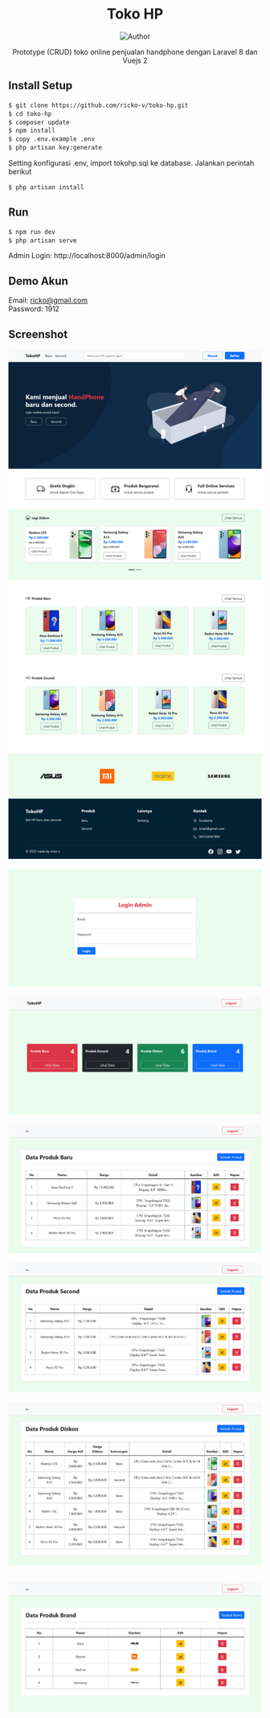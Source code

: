 <div align="center">
 
# Toko HP
![Author](https://img.shields.io/badge/Author-Ricko%20Veriyanto-blue.svg?style=for-the-badge&logo=github)
<p>Prototype (CRUD) toko online penjualan handphone dengan Laravel 8 dan Vuejs 2</p>
</div>

## Install Setup

```sh
$ git clone https://github.com/ricko-v/toko-hp.git
$ cd toko-hp
$ composer update
$ npm install
$ copy .env.example .env
$ php artisan key:generate
```
Setting konfigurasi .env, import tokohp.sql ke database. Jalankan perintah berikut

```bash
$ php artisan install
```

## Run

```bash
$ npm run dev
$ php artisan serve
```
Admin Login: http://localhost:8000/admin/login

## Demo Akun
Email: ricko@gmail.com<br/>
Password: 1912

## Screenshot

<p align="center">
  <img alt="halaman-depan" src="https://raw.githubusercontent.com/ricko-v/toko-hp/master/screenshot/Screenshot%202022-07-31%20at%2016-52-01%20TokoHP%20Jual%20beli%20HP%20baru%20dan%20second.png"/><br/><br/>
  <img alt="halaman-login" src="https://github.com/ricko-v/toko-hp/blob/master/screenshot/Screenshot%202022-07-31%20at%2020-50-22%20TokoHP%20Jual%20beli%20HP%20baru%20dan%20second.png"/><br/><br/>
  <img alt="halaman-dashboard" src="https://github.com/ricko-v/toko-hp/blob/master/screenshot/Screenshot%202022-07-31%20at%2020-52-46%20TokoHP%20Jual%20beli%20HP%20baru%20dan%20second.png"/><br/><br/>
  <img alt="halaman-dashboard-produk-baru" src="https://github.com/ricko-v/toko-hp/blob/master/screenshot/Screenshot%202022-07-31%20at%2020-53-01%20TokoHP%20Jual%20beli%20HP%20baru%20dan%20second.png"/><br/><br/>
  <img alt="halaman-dashboard-produk-second" src="https://github.com/ricko-v/toko-hp/blob/master/screenshot/Screenshot%202022-07-31%20at%2020-53-15%20TokoHP%20Jual%20beli%20HP%20baru%20dan%20second.png?raw=true"/><br/><br/>
    <img alt="halaman-dashboard-produk-diskon" src="https://github.com/ricko-v/toko-hp/blob/master/screenshot/Screenshot%202022-07-31%20at%2020-53-24%20TokoHP%20Jual%20beli%20HP%20baru%20dan%20second.png"/><br/><br/>
</p>
<img alt="halaman-dashboard-produk-second" src="https://github.com/ricko-v/toko-hp/blob/master/screenshot/Screenshot%202022-07-31%20at%2020-53-34%20TokoHP%20Jual%20beli%20HP%20baru%20dan%20second.png"/><br/><br/>
